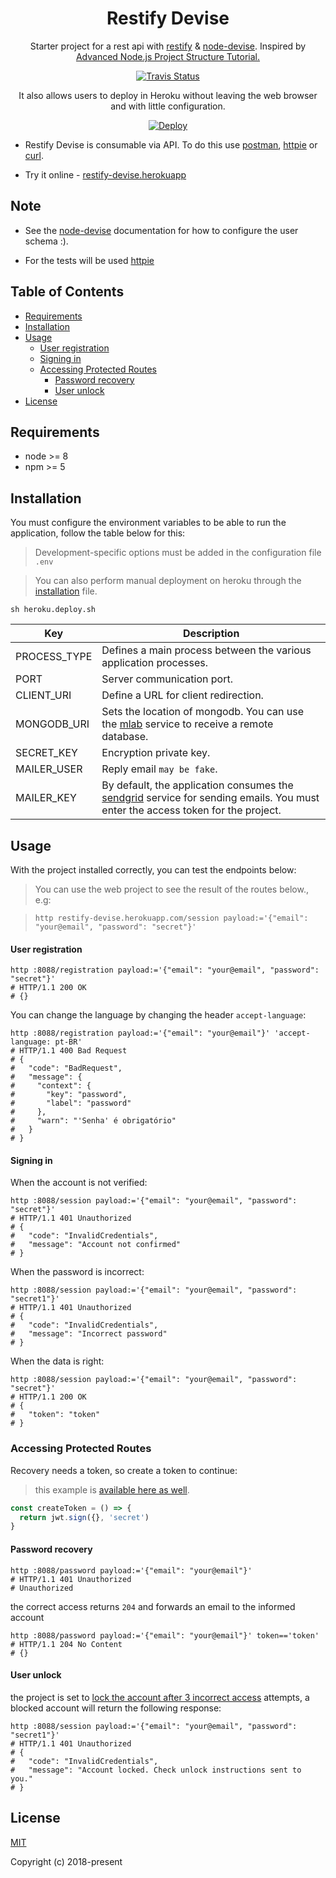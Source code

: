 <h1 align="center">Restify Devise</h1>

<p align="center">
  Starter project for a rest api with <a href="http://restify.com/docs/home/">restify</a> & <a href="https://www.npmjs.com/package/node-devise">node-devise</a>.
  Inspired by <a href="https://blog.risingstack.com/node-js-project-structure-tutorial-node-js-at-scale/">Advanced Node.js Project Structure Tutorial.</a>
</p>

<p align="center">
  <a href="https://travis-ci.org/carvalhoviniciusluiz/restify-devise"><img alt="Travis Status" src="https://img.shields.io/travis/carvalhoviniciusluiz/restify-devise/master.svg?label=travis&maxAge=43200"/></a>
</p>

<p align="center">
  It also allows users to deploy in Heroku without leaving the web browser and with little configuration.
</p>
<p align="center">
  <a href="https://heroku.com/deploy">
    <img src="https://www.herokucdn.com/deploy/button.svg" alt="Deploy">
  </a>
</p>

- Restify Devise is consumable via API. To do this use [postman](https://www.getpostman.com/), [httpie](https://httpie.org/) or [curl](https://curl.haxx.se/).

- Try it online - [restify-devise.herokuapp](http://restify-devise.herokuapp.com/)

## Note

- See the [node-devise](https://www.npmjs.com/package/node-devise) documentation for how to configure the user schema :).

- For the tests will be used [httpie](https://github.com/jakubroztocil/httpie#installation)

## Table of Contents

* [Requirements](#requirements)
* [Installation](#installation)
* [Usage](#usage)
  * [User registration](#user-registration)
  * [Signing in](#signing-in)
  * [Accessing Protected Routes](#accessing-protected-routes)
    * [Password recovery](#password-recovery)
    * [User unlock](#user-unlock)
* [License](#license)

## Requirements

- node >= 8
- npm >= 5

## Installation

You must configure the environment variables to be able to run the application, follow the table below for this:

> Development-specific options must be added in the configuration file `.env`

> You can also perform manual deployment on heroku through the [installation](./heroku.deploy.sh) file.

`sh heroku.deploy.sh`

Key | Description
------------ | -------------
PROCESS_TYPE| Defines a main process between the various application processes.
PORT| Server communication port.
CLIENT_URI| Define a URL for client redirection.
MONGODB_URI| Sets the location of mongodb. You can use the [mlab](https://mlab.com/signup/) service to receive a remote database.
SECRET_KEY| Encryption private key.
MAILER_USER| Reply email `may be fake`.
MAILER_KEY| By default, the application consumes the [sendgrid](https://app.sendgrid.com/signup) service for sending emails. You must enter the access token for the project.

## Usage

With the project installed correctly, you can test the endpoints below:

> You can use the web project to see the result of the routes below., e.g:

> `http restify-devise.herokuapp.com/session payload:='{"email": "your@email", "password": "secret"}'`

#### User registration

```
http :8088/registration payload:='{"email": "your@email", "password": "secret"}'
# HTTP/1.1 200 OK
# {}
```

You can change the language by changing the header `accept-language`:

```
http :8088/registration payload:='{"email": "your@email"}' 'accept-language: pt-BR'
# HTTP/1.1 400 Bad Request
# {
#   "code": "BadRequest",
#   "message": {
#     "context": {
#       "key": "password",
#       "label": "password"
#     },
#     "warn": "'Senha' é obrigatório"
#   }
# }
```

#### Signing in

When the account is not verified:

```
http :8088/session payload:='{"email": "your@email", "password": "secret"}'
# HTTP/1.1 401 Unauthorized
# {
#   "code": "InvalidCredentials",
#   "message": "Account not confirmed"
# }
```

When the password is incorrect:

```
http :8088/session payload:='{"email": "your@email", "password": "secret1"}'
# HTTP/1.1 401 Unauthorized
# {
#   "code": "InvalidCredentials",
#   "message": "Incorrect password"
# }
```

When the data is right:

```
http :8088/session payload:='{"email": "your@email", "password": "secret"}'
# HTTP/1.1 200 OK
# {
#   "token": "token"
# }
```

### Accessing Protected Routes

Recovery needs a token, so create a token to continue:

> this example is [available here as well](./src/controllers/passwords/create.spec.js).

```js
const createToken = () => {
  return jwt.sign({}, 'secret')
}
```

#### Password recovery

```
http :8088/password payload:='{"email": "your@email"}'
# HTTP/1.1 401 Unauthorized
# Unauthorized
```

the correct access returns `204` and forwards an email to the informed account

```
http :8088/password payload:='{"email": "your@email"}' token=='token'
# HTTP/1.1 204 No Content
# {}
```

#### User unlock

the project is set to [lock the account after 3 incorrect access](#note) attempts,
a blocked account will return the following response:

```
http :8088/session payload:='{"email": "your@email", "password": "secret1"}'
# HTTP/1.1 401 Unauthorized
# {
#   "code": "InvalidCredentials",
#   "message": "Account locked. Check unlock instructions sent to you."
# }
```

## License

[MIT](http://opensource.org/licenses/MIT)

Copyright (c) 2018-present
